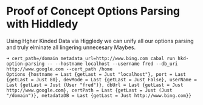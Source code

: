 # Proof of Concept Options Parsing with Hiddledy

Using Hgher Kinded Data via Higgledy we can unify all our options parsing and truly elminate all lingering unnecesary Maybes.

```
➜ cert_path=/domain metadata_url=http://www.bing.com cabal run hkd-option-parsing -- --hostname localhost --username fred --db_uri http://www.google.com --cert_path /home
Options {hostname = Last {getLast = Just "localhost"}, port = Last {getLast = Just 80}, devMode = Last {getLast = Just False}, userName = Last {getLast = Just (User "fred")}, dbUrl = Last {getLast = Just http://www.google.com}, certPath = Last {getLast = Just (Just "/domain")}, metadataDB = Last {getLast = Just http://www.bing.com}}
```
